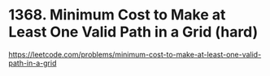 # 1368. Minimum Cost to Make at Least One Valid Path in a Grid (hard)

https://leetcode.com/problems/minimum-cost-to-make-at-least-one-valid-path-in-a-grid
